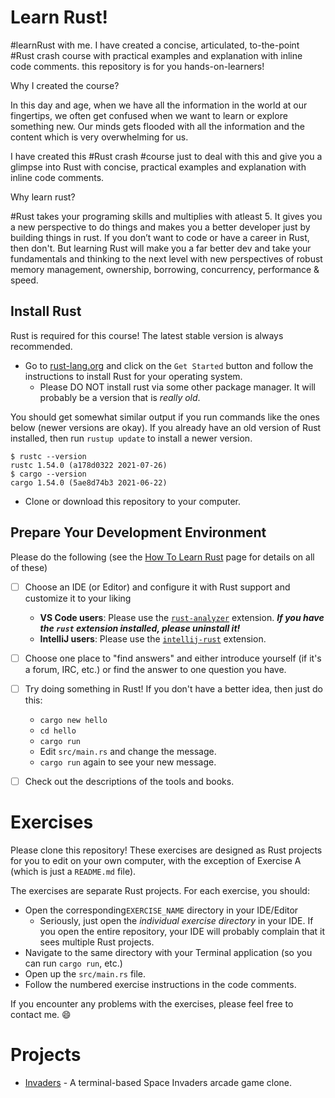 # Learn Rust!
#learnRust with me. 
I have created a concise, articulated, to-the-point #Rust crash course with practical examples and explanation with inline code comments.
this repository is for you hands-on-learners!

Why I created the course?

In this day and age, when we have all the information in the world at our fingertips, we often get confused when we want to learn or explore something new. Our minds gets flooded with all the information and the content which is very overwhelming for us.

I have created this #Rust crash #course just to deal with this and give you a glimpse into Rust with concise, practical examples and explanation with inline code comments.

Why learn rust?

#Rust takes your programing skills and multiplies with atleast 5. It gives you a new perspective to do things and makes you a better developer just by building things in rust. If you don’t want to code or have a career in Rust, then don't. But learning Rust will make you a far better dev and take your fundamentals and thinking to the next level with new perspectives of robust memory management, ownership, borrowing, concurrency, performance & speed.

## Install Rust

Rust is required for this course!  The latest stable version is always recommended.

- Go to [rust-lang.org](https://rust-lang.org) and click on the `Get Started`
   button and follow the instructions to install Rust for your operating system.
   - Please DO NOT install rust via some other package manager.  It will probably be a version that is _really old_.

You should get somewhat similar output if you run commands like the ones below (newer versions are okay).  If you 
already have an old version of Rust installed, then run `rustup update` to install a newer version.

```shell
$ rustc --version
rustc 1.54.0 (a178d0322 2021-07-26)
$ cargo --version
cargo 1.54.0 (5ae8d74b3 2021-06-22)
```

- Clone or download this repository to your computer.

## Prepare Your Development Environment

Please do the following (see the [How To Learn Rust](https://github.com/1xAhmed/rust_crash_course/blob/main/HowToLearnRust.md)
page for details on all of these)
- [ ] Choose an IDE (or Editor) and configure it with Rust support and customize it to your liking
  - **VS Code users**: Please use the [`rust-analyzer`] extension. **_If you have the `rust` extension installed, please uninstall it!_**
  - **IntelliJ users**: Please use the [`intellij-rust`] extension.
- [ ] Choose one place to "find answers" and either introduce yourself (if it's a forum, IRC, etc.) or find the answer
      to one question you have.
- [ ] Try doing something in Rust!  If you don't have a better idea, then just do this:
  - `cargo new hello`
  - `cd hello`
  - `cargo run`
  - Edit `src/main.rs` and change the message.
  - `cargo run` again to see your new message.
- [ ] Check out the descriptions of the tools and books.


# Exercises

Please clone this repository! These exercises are designed as Rust projects for you to edit on your
own computer, with the exception of Exercise A (which is just a `README.md` file).

The exercises are separate Rust projects.  For each exercise,
you should:
- Open the corresponding`EXERCISE_NAME` directory in your IDE/Editor
  - Seriously, just open the _individual exercise directory_ in your IDE. If you open the entire repository, your IDE will probably complain that it sees multiple Rust projects.
- Navigate to the same directory with your Terminal application (so you can run `cargo run`, etc.)
- Open up the `src/main.rs` file.
- Follow the numbered exercise instructions in the code comments.

If you encounter any problems with the exercises, please feel free to contact me. 😄

# Projects

- [Invaders](https://github.com/1xahmed/space_invaders) - A terminal-based Space Invaders arcade game clone.


[`rust-analyzer`]: https://marketplace.visualstudio.com/items?itemName=matklad.rust-analyzer
[`intellij-rust`]: https://intellij-rust.github.io/

